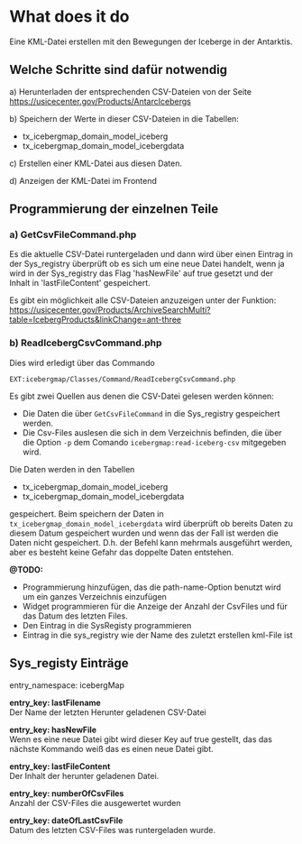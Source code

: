 # What does it do
Eine KML-Datei erstellen mit den Bewegungen der Iceberge in der Antarktis.

## Welche Schritte sind dafür notwendig
a) Herunterladen der entsprechenden CSV-Dateien von der Seite https://usicecenter.gov/Products/AntarcIcebergs

b) Speichern der Werte in dieser CSV-Dateien in die Tabellen:
- tx_icebergmap_domain_model_iceberg
- tx_icebergmap_domain_model_icebergdata

c) Erstellen einer KML-Datei aus diesen Daten.

d) Anzeigen der KML-Datei im Frontend

## Programmierung der einzelnen Teile

### a) GetCsvFileCommand.php
Es die aktuelle CSV-Datei runtergeladen und dann wird über einen Eintrag in der
Sys_registry überprüft ob es sich um eine neue Datei handelt, wenn ja wird in der
Sys_registry das Flag 'hasNewFile' auf true gesetzt und der Inhalt in 'lastFileContent'
gespeichert.

Es gibt ein möglichkeit alle CSV-Dateien anzuzeigen unter der Funktion:
https://usicecenter.gov/Products/ArchiveSearchMulti?table=IcebergProducts&linkChange=ant-three

### b) ReadIcebergCsvCommand.php
Dies wird erledigt über das Commando
```
EXT:icebergmap/Classes/Command/ReadIcebergCsvCommand.php
```
Es gibt zwei Quellen aus denen die CSV-Datei gelesen werden können:
* Die Daten die über ``GetCsvFileCommand`` in die Sys_registry gespeichert werden.
* Die Csv-Files auslesen die sich in dem Verzeichnis befinden, die über die Option 
``-p`` dem Comando ``icebergmap:read-iceberg-csv`` mitgegeben wird.

Die Daten werden in den Tabellen 
- tx_icebergmap_domain_model_iceberg
- tx_icebergmap_domain_model_icebergdata

gespeichert. Beim speichern der Daten in  ``tx_icebergmap_domain_model_icebergdata``
wird überprüft ob bereits Daten zu diesem Datum gespeichert wurden und wenn das der 
Fall ist werden die Daten nicht gespeichert. D.h. der Befehl kann mehrmals ausgeführt
werden, aber es besteht keine Gefahr das doppelte Daten entstehen.


**@TODO:** 
- Programmierung hinzufügen, das die path-name-Option benutzt wird um ein ganzes Verzeichnis
einzufügen
- Widget programmieren für die Anzeige der Anzahl der CsvFiles und für das Datum des letzten Files.
- Den Eintrag in die SysRegisty programmieren
- Eintrag in die sys_registry wie der Name des zuletzt erstellen kml-File ist 


## Sys_registy Einträge

entry_namespace: icebergMap

**entry_key: lastFilename**\
Der Name der letzten Herunter geladenen CSV-Datei

**entry_key: hasNewFile**\
Wenn es eine neue Datei gibt wird dieser Key auf true gestellt, das das nächste 
Kommando weiß das es einen neue Datei gibt.

**entry_key: lastFileContent**\
Der Inhalt der herunter geladenen Datei.

**entry_key: numberOfCsvFiles**\
Anzahl der CSV-Files die ausgewertet wurden

**entry_key: dateOfLastCsvFile**\
Datum des letzten CSV-Files was runtergeladen wurde.



